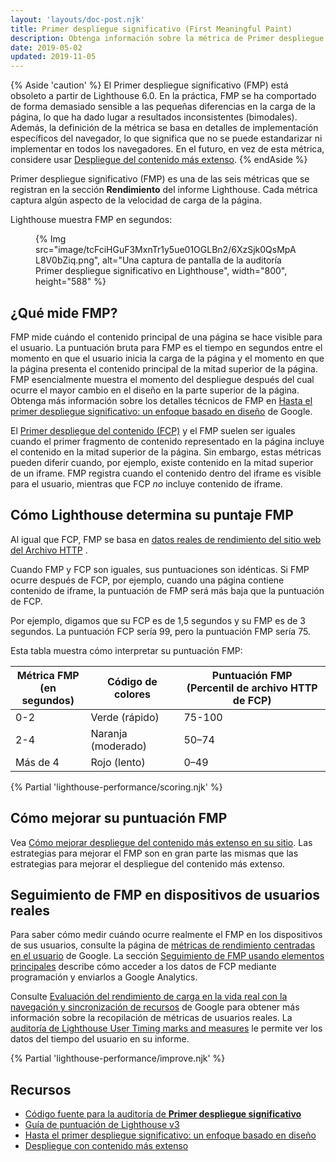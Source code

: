 ```yaml
---
layout: 'layouts/doc-post.njk'
title: Primer despliegue significativo (First Meaningful Paint)
description: Obtenga información sobre la métrica de Primer despliegue significativo de Lighthouse y cómo medirlo y optimizarlo.
date: 2019-05-02
updated: 2019-11-05
---
```


{% Aside 'caution' %} El Primer despliegue significativo (FMP) está obsoleto a partir de Lighthouse 6.0. En la práctica, FMP se ha comportado de forma demasiado sensible a las pequeñas diferencias en la carga de la página, lo que ha dado lugar a resultados inconsistentes (bimodales). Además, la definición de la métrica se basa en detalles de implementación específicos del navegador, lo que significa que no se puede estandarizar ni implementar en todos los navegadores. En el futuro, en vez de esta métrica, considere usar [Despliegue del contenido más extenso](https://web.dev/lcp/). {% endAside %}

Primer despliegue significativo (FMP) es una de las seis métricas que se registran en la sección **Rendimiento** del informe Lighthouse. Cada métrica captura algún aspecto de la velocidad de carga de la página.

Lighthouse muestra FMP en segundos:

<figure>{% Img src="image/tcFciHGuF3MxnTr1y5ue01OGLBn2/6XzSjk0QsMpAL8V0bZiq.png", alt="Una captura de pantalla de la auditoría Primer despliegue significativo en Lighthouse", width="800", height="588" %}</figure>

## ¿Qué mide FMP?

FMP mide cuándo el contenido principal de una página se hace visible para el usuario. La puntuación bruta para FMP es el tiempo en segundos entre el momento en que el usuario inicia la carga de la página y el momento en que la página presenta el contenido principal de la mitad superior de la página. FMP esencialmente muestra el momento del despliegue después del cual ocurre el mayor cambio en el diseño en la parte superior de la página. Obtenga más información sobre los detalles técnicos de FMP en [Hasta el primer despliegue significativo: un enfoque basado en diseño](https://docs.google.com/document/d/1BR94tJdZLsin5poeet0XoTW60M0SjvOJQttKT-JK8HI/view) de Google.

El [Primer despliegue del contenido (FCP)](https://web.dev/fcp/) y el FMP suelen ser iguales cuando el primer fragmento de contenido representado en la página incluye el contenido en la mitad superior de la página. Sin embargo, estas métricas pueden diferir cuando, por ejemplo, existe contenido en la mitad superior de un iframe. FMP registra cuando el contenido dentro del iframe es visible para el usuario, mientras que FCP _no_ incluye contenido de iframe.

## Cómo Lighthouse determina su puntaje FMP

Al igual que FCP, FMP se basa en [datos reales de rendimiento del sitio web del Archivo HTTP](https://httparchive.org/reports/loading-speed#fcp) .

Cuando FMP y FCP son iguales, sus puntuaciones son idénticas. Si FMP ocurre después de FCP, por ejemplo, cuando una página contiene contenido de iframe, la puntuación de FMP será más baja que la puntuación de FCP.

Por ejemplo, digamos que su FCP es de 1,5 segundos y su FMP es de 3 segundos. La puntuación FCP sería 99, pero la puntuación FMP sería 75.

Esta tabla muestra cómo interpretar su puntuación FMP:

<div class="table-wrapper scrollbar">
  <table>
    <thead>
      <tr>
        <th>Métrica FMP<br> (en segundos)</th>
        <th>Código de colores</th>
        <th>Puntuación FMP<br> (Percentil de archivo HTTP de FCP)</th>
      </tr>
    </thead>
    <tbody>
      <tr>
        <td>0-2</td>
        <td>Verde (rápido)</td>
        <td>75-100</td>
      </tr>
      <tr>
        <td>2-4</td>
        <td>Naranja (moderado)</td>
        <td>50–74</td>
      </tr>
      <tr>
        <td>Más de 4</td>
        <td>Rojo (lento)</td>
        <td>0–49</td>
      </tr>
    </tbody>
  </table>
</div>

{% Partial 'lighthouse-performance/scoring.njk' %}

## Cómo mejorar su puntuación FMP

Vea [Cómo mejorar despliegue del contenido más extenso en su sitio](https://web.dev/lcp/#how-to-improve-lcp). Las estrategias para mejorar el FMP son en gran parte las mismas que las estrategias para mejorar el despliegue del contenido más extenso.

## Seguimiento de FMP en dispositivos de usuarios reales

Para saber cómo medir cuándo ocurre realmente el FMP en los dispositivos de sus usuarios, consulte la página de [métricas de rendimiento centradas en el usuario](https://web.dev/user-centric-performance-metrics/) de Google. La sección [Seguimiento de FMP usando elementos principales](https://developers.google.com/web/fundamentals/performance/user-centric-performance-metrics#tracking_fmp_using_hero_elements) describe cómo acceder a los datos de FCP mediante programación y enviarlos a Google Analytics.

Consulte [Evaluación del rendimiento de carga en la vida real con la navegación y sincronización de recursos](https://developers.google.com/web/fundamentals/performance/navigation-and-resource-timing/) de Google para obtener más información sobre la recopilación de métricas de usuarios reales. La [auditoría de Lighthouse User Timing marks and measures](/docs/lighthouse/performance/user-timings/) le permite ver los datos del tiempo del usuario en su informe.

{% Partial 'lighthouse-performance/improve.njk' %}

## Recursos

- [Código fuente para la auditoría de **Primer despliegue significativo**](https://github.com/GoogleChrome/lighthouse/blob/master/lighthouse-core/audits/metrics/first-meaningful-paint.js)
- [Guía de puntuación de Lighthouse v3](https://developers.google.com/web/tools/lighthouse/v3/scoring)
- [Hasta el primer despliegue significativo: un enfoque basado en diseño](https://docs.google.com/document/d/1BR94tJdZLsin5poeet0XoTW60M0SjvOJQttKT-JK8HI/view)
- [Despliegue con contenido más extenso](https://web.dev/lcp/)
